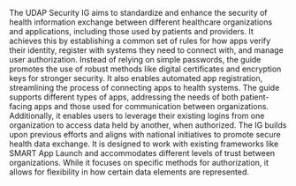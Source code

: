 The UDAP Security IG aims to standardize and enhance the security of health information exchange between different healthcare organizations and applications, including those used by patients and providers. It achieves this by establishing a common set of rules for how apps verify their identity, register with systems they need to connect with, and manage user authorization. Instead of relying on simple passwords, the guide promotes the use of robust methods like digital certificates and encryption keys for stronger security. It also enables automated app registration, streamlining the process of connecting apps to health systems. The guide supports different types of apps, addressing the needs of both patient-facing apps and those used for communication between organizations. Additionally, it enables users to leverage their existing logins from one organization to access data held by another, when authorized. The IG builds upon previous efforts and aligns with national initiatives to promote secure health data exchange. It is designed to work with existing frameworks like SMART App Launch and accommodates different levels of trust between organizations. While it focuses on specific methods for authorization, it allows for flexibility in how certain data elements are represented.
